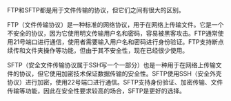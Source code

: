 FTP和SFTP都是用于文件传输的协议，但它们之间有很大的区别。

FTP（文件传输协议）是一种标准的网络协议，用于在网络上传输文件。它是一个不安全的协议，因为它使用明文传输用户名和密码，容易被黑客攻击。FTP通常使用21号端口进行通信，使用者需要输入用户名和密码进行身份验证。FTP支持断点续传和文件夹操作等功能，但由于其不安全性，现在已经很少使用。

SFTP（安全文件传输协议属于SSH写一个一部分）也是一种用于在网络上传输文件的协议，但它使用加密技术保证数据传输的安全性。SFTP使用SSH（安全外壳协议）进行加密，使用22号端口进行通信。SFTP支持身份验证、加密传输、文件传输等功能，因此在安全性要求较高的场合，SFTP是更好的选择。